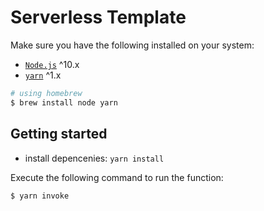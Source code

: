 # Serverless Template

Make sure you have the following installed on your system:

- [`Node.js`](http://nodejs.org/) ^10.x
- [`yarn`](https://yarnpkg.com/) ^1.x

```sh
# using homebrew
$ brew install node yarn
```

## Getting started

- install depencenies: `yarn install`

Execute the following command to run the function:

```sh
$ yarn invoke
```
